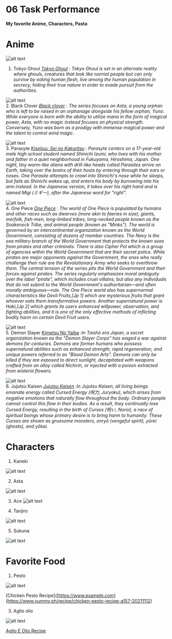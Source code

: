 # 06 Task Performance 

**My favorite Anime, Characters, Pasta**

# Anime 

 ![alt text](https://th.bing.com/th/id/OIP.5aMOgr4teHJDLmxChGKPxQHaFj?rs=1&pid=ImgDetMain)
1. Tokyo Ghoul [*Tokyo Ghoul*](https://myanimelist.net/anime/22319/Tokyo_Ghoul/)
   : *Tokyo Ghoul is set in an alternate reality where ghouls, creatures that look like normal people but can only survive by eating human flesh, live among the human population in secrecy, hiding their true nature in order to evade pursuit from the authorities.*


 ![alt text](https://th.bing.com/th/id/OIP.dWxSQ5FbMzFirRYOMdpn5QHaFj?rs=1&pid=ImgDetMain)  
2. Black Clover [*Black clover*](https://myanimelist.net/anime/34572/Black_Clover)
   : *The series focuses on Asta, a young orphan who is left to be raised in an orphanage alongside his fellow orphan, Yuno. While everyone is born with the ability to utilize mana in the form of magical power, Asta, with no magic instead focuses on physical strength. Conversely, Yuno was born as a prodigy with immense magical power and the talent to control wind magic.*

   ![alt text](https://th.bing.com/th/id/OIP.NNVsjeJp5fy6T9PLmXGjHAHaLH?rs=1&pid=ImgDetMain)  
3. Parasyte [*Kiseijuu: Sei no Kakuritsu*](https://myanimelist.net/anime/22535/kiseijuu__sei_no_kakuritsu)
   : *Parasyte centers on a 17-year-old male high school student named Shinichi Izumi, who lives with his mother and father in a quiet neighborhood in Fukuyama, Hiroshima, Japan. One night, tiny worm-like aliens with drill-like heads called Parasites arrive on Earth, taking over the brains of their hosts by entering through their ears or noses. One Parasite attempts to crawl into Shinichi's nose while he sleeps, but fails as Shinichi wakes up, and enters his body by burrowing into his arm instead. In the Japanese version, it takes over his right hand and is named Migi (ミギー), after the Japanese word for "right".*

![alt text](https://th.bing.com/th/id/R.3605c7de156d083527f65b6d37b1f7ab?rik=g8DVrqzEM4J5pQ&riu=http%3a%2f%2ftomo-ni-subs.org%2fwp-content%2fuploads%2f2016%2f01%2fone-piece.jpg&ehk=3PECtEkPmXn0w141chOKHBjL%2ftHnaJ4O5YJNTBwFKS0%3d&risl=&pid=ImgRaw&r=0)       
4. One Piece [*One Piece*](https://myanimelist.net/anime/21/One_Piece)
   : *The world of One Piece is populated by humans and other races such as dwarves (more akin to faeries in size), giants, merfolk, fish-men, long-limbed tribes, long-necked people known as the Snakeneck Tribe, and animal people (known as "Minks"). The world is governed by an intercontinental organization known as the World Government, consisting of dozens of member countries. The Navy is the sea military branch of the World Government that protects the known seas from pirates and other criminals. There is also Cipher Pol which is a group of agencies within the World Government that are their secret police. While pirates are major opponents against the Government, the ones who really challenge their rule are the Revolutionary Army who seeks to overthrow them. The central tension of the series pits the World Government and their forces against pirates. The series regularly emphasizes moral ambiguity over the label "pirate", which includes cruel villains, but also any individuals that do not submit to the World Government's authoritarian—and often morally ambiguous—rule. The One Piece world also has supernormal characteristics like Devil Fruits,[Jp 1] which are mysterious fruits that grant whoever eats them transformative powers. Another supernatural power is Haki,[Jp 2] which grants its users enhanced willpower, observation, and fighting abilities, and it is one of the only effective methods of inflicting bodily harm on certain Devil Fruit users.*

![alt text](https://datacdn.btimesonline.com/data/images/full/121514/demon-slayer.jpg)     
5. Demon Slayer [Kimetsu No Yaiba](https://myanimelist.net/anime/38000/Kimetsu_no_Yaiba?cat=anime)
   :*In Taishō era Japan, a secret organization known as the "Demon Slayer Corps" has waged a war against demons for centuries. Demons are former humans who possess supernatural abilities such as enhanced strength, rapid regeneration, and unique powers referred to as "Blood Demon Arts". Demons can only be killed if they are exposed to direct sunlight, decapitated with weapons crafted from an alloy called Nichirin, or injected with a poison extracted from wisteria flowers.*

 ![alt text](https://th.bing.com/th/id/OIP.76NLv1fDo2vao1OUjeyEzgHaKf?rs=1&pid=ImgDetMain)      
6. Jujutsu Kaisen [*Jujutsu Kaisen*](https://myanimelist.net/anime/40748/Jujutsu_Kaisen)
   :*In Jujutsu Kaisen, all living beings emanate energy called Cursed Energy (呪力, Juryoku), which arises from negative emotions that naturally flow throughout the body. Ordinary people cannot control this flow in their bodies. As a result, they continually lose Cursed Energy, resulting in the birth of Curses (呪い, Noroi), a race of spiritual beings whose primary desire is to bring harm to humanity. These Curses are shown as gruesome monsters, onryō (vengeful spirit), yūrei (ghosts), and yōkai.*

# Characters   
1. Kaneki

   
![alt text](https://th.bing.com/th/id/OIP.780wJ2gTvZnM-W2A8_VAWgHaKV?rs=1&pid=ImgDetMain)


          
2. Asta



![alt text](https://th.bing.com/th/id/OIP.YDD5vpZh6t4qq7wiehz-_wHaGH?rs=1&pid=ImgDetMain)





3. Ace
![alt text](https://th.bing.com/th/id/R.3d9698a9ef2e480dde1b809b6565ebfc?rik=QWuUJLP90R%2bG7A&riu=http%3a%2f%2fopwiki.org%2fimages%2fAce.png&ehk=YCNTbQdtFJyqTZnRTIk8J7rVAuNTUZJBiHzYP4H9FMU%3d&risl=&pid=ImgRaw&r=0)





4. Tanjiro



![alt text](https://images-wixmp-ed30a86b8c4ca887773594c2.wixmp.com/f/5aaa14b7-6585-45d5-86d1-88e145401fd7/df16zrt-79bbc8f5-43a8-4c68-b1cf-6ec96586b65b.jpg/v1/fill/w_971,h_823,q_70,strp/tanjiro_king_demon_by_medkids2119_df16zrt-pre.jpg?token=eyJ0eXAiOiJKV1QiLCJhbGciOiJIUzI1NiJ9.eyJzdWIiOiJ1cm46YXBwOjdlMGQxODg5ODIyNjQzNzNhNWYwZDQxNWVhMGQyNmUwIiwiaXNzIjoidXJuOmFwcDo3ZTBkMTg4OTgyMjY0MzczYTVmMGQ0MTVlYTBkMjZlMCIsIm9iaiI6W1t7ImhlaWdodCI6Ijw9NDQ0NyIsInBhdGgiOiJcL2ZcLzVhYWExNGI3LTY1ODUtNDVkNS04NmQxLTg4ZTE0NTQwMWZkN1wvZGYxNnpydC03OWJiYzhmNS00M2E4LTRjNjgtYjFjZi02ZWM5NjU4NmI2NWIuanBnIiwid2lkdGgiOiI8PTUyNDQifV1dLCJhdWQiOlsidXJuOnNlcnZpY2U6aW1hZ2Uub3BlcmF0aW9ucyJdfQ.1xVstHo4spNov59h4ynEAJTWWE3gyGE8m8bIF60Z-AQ)


5. Sukuna




![alt text](https://th.bing.com/th/id/OIP.fBsZOPYUfh5j8OF0DGUMRAHaJQ?rs=1&pid=ImgDetMain)



# Favorite Food

1. Pesto


![alt text](https://th.bing.com/th/id/OIP.pAbYOxJy0A4ucdPtOwu9LAHaLu?rs=1&pid=ImgDetMain)

[Chicken Pesto Recipe]([https://www.example.com](https://www.yummy.ph/recipe/chicken-pesto-recipe-a157-20211112)

                            
3. Aglio olio

   
![alt text](https://th.bing.com/th/id/R.7389963095ddf18f3a2ecac00bfd3205?rik=rLF1esIPzst3IQ&riu=http%3a%2f%2fpnwliving.com%2fwp-content%2fuploads%2f2020%2f07%2faglio-e-olio-4.jpg&ehk=L2oM%2boJ7VvOi%2bj%2fQCiRRlLHGmJmVSakRsq5d24lDfyI%3d&risl=&pid=ImgRaw&r=0)

[Aglio E Olio Recipe](https://www.example.com)


   






   
